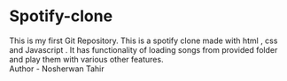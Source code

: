 # Spotify-clone
This is my first Git Repository. This is a spotify clone made with html , css and Javascript . It has functionality of loading songs from provided folder and play them with various other features.
<br>
Author - Nosherwan Tahir
